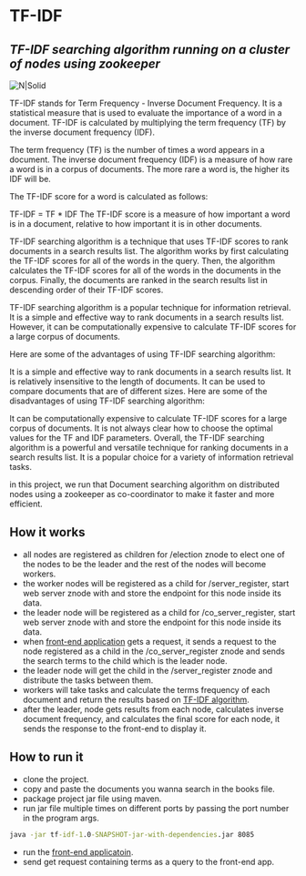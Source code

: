 # TF-IDF
## _TF-IDF searching algorithm running on a cluster of nodes using zookeeper_

![N|Solid](https://cdn-media-1.freecodecamp.org/images/vQ77VuGVlTR95GgMxzyKqydIqoRJcPcWrigy)




TF-IDF stands for Term Frequency - Inverse Document Frequency. It is a statistical measure that is used to evaluate the importance of a word in a document. TF-IDF is calculated by multiplying the term frequency (TF) by the inverse document frequency (IDF).

The term frequency (TF) is the number of times a word appears in a document. The inverse document frequency (IDF) is a measure of how rare a word is in a corpus of documents. The more rare a word is, the higher its IDF will be.

The TF-IDF score for a word is calculated as follows:

TF-IDF = TF * IDF
The TF-IDF score is a measure of how important a word is in a document, relative to how important it is in other documents.

TF-IDF searching algorithm is a technique that uses TF-IDF scores to rank documents in a search results list. The algorithm works by first calculating the TF-IDF scores for all of the words in the query. Then, the algorithm calculates the TF-IDF scores for all of the words in the documents in the corpus. Finally, the documents are ranked in the search results list in descending order of their TF-IDF scores.

TF-IDF searching algorithm is a popular technique for information retrieval. It is a simple and effective way to rank documents in a search results list. However, it can be computationally expensive to calculate TF-IDF scores for a large corpus of documents.

Here are some of the advantages of using TF-IDF searching algorithm:

It is a simple and effective way to rank documents in a search results list.
It is relatively insensitive to the length of documents.
It can be used to compare documents that are of different sizes.
Here are some of the disadvantages of using TF-IDF searching algorithm:

It can be computationally expensive to calculate TF-IDF scores for a large corpus of documents.
It is not always clear how to choose the optimal values for the TF and IDF parameters.
Overall, the TF-IDF searching algorithm is a powerful and versatile technique for ranking documents in a search results list. It is a popular choice for a variety of information retrieval tasks.

in this project, we run that Document searching algorithm on distributed nodes using a zookeeper as co-coordinator to make it faster and more efficient.



## How it works

- all nodes are registered as children for /election znode to elect one of the nodes to be the leader and the rest of the nodes will become workers.
- the worker nodes will be registered as a child for /server_register, start web server znode with and store the endpoint for this node inside its data.
- the leader node will be registered as a child for /co_server_register, start web server znode with and store the endpoint for this node inside its data.
- when [front-end application](https://github.com/mahmoudhesham009/TF-IDF_FrontEnd) gets a request, it sends a request to the node registered as a child in the /co_server_register znode and sends the search terms to the child which is the leader node.
- the leader node will get the child in the /server_register znode and distribute the tasks between them.
- workers will take tasks and calculate the terms frequency of each document and return the results based on [TF-IDF algorithm](https://en.wikipedia.org/wiki/Tf%E2%80%93idf/).
- after the leader, node gets results from each node, calculates inverse document frequency, and calculates the final score for each node, it sends the response to the front-end to display it.


## How to run it

- clone the project.
- copy and paste the documents you wanna search in the books file.
- package project jar file using maven.
- run jar file multiple times on different ports by passing the port number in the program args.
```cmd
java -jar tf-idf-1.0-SNAPSHOT-jar-with-dependencies.jar 8085
```

- run the [front-end applicatoin](https://github.com/mahmoudhesham009/TF-IDF_FrontEnd).
- send get request containing terms as a query to the front-end app.

